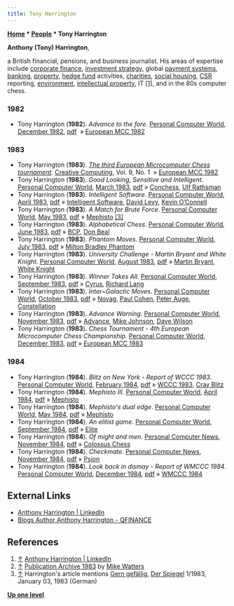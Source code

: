 ```yaml
---
title: Tony Harrington
---
```

**[Home](Home "Home") \* [People](People "People") \* Tony Harrington**


**Anthony (Tony) Harrington**,  

a British financial, pensions, and business journalist. His areas of expertise include [corporate finance](https://en.wikipedia.org/wiki/Corporate_finance), [investment strategy](https://en.wikipedia.org/wiki/Investment_strategy), global [payment systems](https://en.wikipedia.org/wiki/Payment_system), [banking](https://en.wikipedia.org/wiki/Bank), [property](https://en.wikipedia.org/wiki/Property), [hedge fund](https://en.wikipedia.org/wiki/Hedge_fund) activities, [charities](https://en.wikipedia.org/wiki/Charitable_organization), [social housing](https://en.wikipedia.org/wiki/Public_housing), [CSR](https://en.wikipedia.org/wiki/Corporate_social_responsibility) reporting, [environment](https://en.wikipedia.org/wiki/Environment), [intellectual property](https://en.wikipedia.org/wiki/Intellectual_property), IT <a id="cite-note-1" href="#cite-ref-1">[1]</a>, and in the 80s computer chess.



### 1982


* Tony Harrington (**1982**). *Advance to the fore*. [Personal Computer World](Personal_Computer_World "Personal Computer World"), [December 1982](http://www.chesscomputeruk.com/html/publication_archive_1982.html), [pdf](http://www.chesscomputeruk.com/PCW_December_1982.pdf)  » [European MCC 1982](European_MCC_1982 "European MCC 1982")


### 1983


* Tony Harrington (**1983**). *[The third European Microcomputer Chess tournament](http://www.atarimagazines.com/creative/v9n1/123_The_third_European_Microc.php)*. [Creative Computing](Creative_Computing "Creative Computing"), Vol. 9, No. 1  » [European MCC 1982](European_MCC_1982 "European MCC 1982")
* Tony Harrington (**1983**). *Good Looking, Sensitive and Intelligent*. [Personal Computer World](Personal_Computer_World "Personal Computer World"), [March 1983](http://www.chesscomputeruk.com/html/publication_archive_1983.html), [pdf](http://www.chesscomputeruk.com/PCW_March_1983.pdf) » [Conchess](Conchess "Conchess"), [Ulf Rathsman](Ulf_Rathsman "Ulf Rathsman")
* Tony Harrington (**1983**). *Intelligent Software*. [Personal Computer World](Personal_Computer_World "Personal Computer World"), [April 1983](http://www.chesscomputeruk.com/html/publication_archive_1983.html), [pdf](http://www.chesscomputeruk.com/PCW_April_1983.pdf) » [Intelligent Software](Intelligent_Software "Intelligent Software"), [David Levy](David_Levy "David Levy"), [Kevin O’Connell](Kevin_O%E2%80%99Connell "Kevin O’Connell")
* Tony Harrington (**1983**). *A Match for Brute Force*. [Personal Computer World](Personal_Computer_World "Personal Computer World"), [May 1983](http://www.chesscomputeruk.com/html/publication_archive_1983.html), [pdf](http://www.chesscomputeruk.com/PCW_May_1983.pdf) » [Mephisto](Mephisto_(H) "Mephisto (H)") <a id="cite-note-3" href="#cite-ref-3">[3]</a>
* Tony Harrington (**1983**). *Alphabetical Chess*. [Personal Computer World](Personal_Computer_World "Personal Computer World"), [June 1983](http://www.chesscomputeruk.com/html/publication_archive_1983.html), [pdf](http://www.chesscomputeruk.com/PCW_June_1983.pdf) » [BCP](BCP "BCP"), [Don Beal](Don_Beal "Don Beal")
* Tony Harrington (**1983**). *Phantom Moves*. [Personal Computer World](Personal_Computer_World "Personal Computer World"), [July 1983](http://www.chesscomputeruk.com/html/publication_archive_1983.html), [pdf](http://www.chesscomputeruk.com/PCW_July_1983.pdf) » [Milton Bradley Phantom](Milton_Bradley_Phantom "Milton Bradley Phantom")
* Tony Harrington (**1983**). *University Challenge - Martin Bryant and White Knight*. [Personal Computer World](Personal_Computer_World "Personal Computer World"), [August 1983](http://www.chesscomputeruk.com/html/publication_archive_1983.html), [pdf](http://www.chesscomputeruk.com/PCW_August_1983.pdf) » [Martin Bryant](Martin_Bryant "Martin Bryant"), [White Knight](White_Knight "White Knight")
* Tony Harrington (**1983**). *Winner Takes All*. [Personal Computer World](Personal_Computer_World "Personal Computer World"), [September 1983](http://www.chesscomputeruk.com/html/publication_archive_1983.html), [pdf](http://www.chesscomputeruk.com/Richard_Lang0001.pdf) » [Cyrus](Cyrus "Cyrus"), [Richard Lang](Richard_Lang "Richard Lang")
* Tony Harrington (**1983**). *Inter~Galactic Moves*. [Personal Computer World](Personal_Computer_World "Personal Computer World"), [October 1983](http://www.chesscomputeruk.com/html/publication_archive_1983.html), [pdf](http://www.chesscomputeruk.com/PCW_October_1983.pdf) » [Novag](Novag "Novag"), [Paul Cohen](index.php?title=Paul_Cohen&action=edit&redlink=1 "Paul Cohen (page does not exist)"), [Peter Auge](Peter_Auge "Peter Auge"), [Constellation](Constellation "Constellation")
* Tony Harrington (**1983**). *Advance Warning*. [Personal Computer World](Personal_Computer_World "Personal Computer World"), [November 1983](http://www.chesscomputeruk.com/html/publication_archive_1983.html), [pdf](http://www.chesscomputeruk.com/PCW_November_1983.pdf) » [Advance](Advance "Advance"), [Mike Johnson](Mike_Johnson "Mike Johnson"), [Dave Wilson](Dave_Wilson "Dave Wilson")
* Tony Harrington (**1983**). *Chess Tournament - 4th European Microcomputer Chess Championship*. [Personal Computer World](Personal_Computer_World "Personal Computer World"), [December 1983](http://www.chesscomputeruk.com/html/publication_archive_1983.html), [pdf](http://www.chesscomputeruk.com/PCW_December_1983.pdf) » [European MCC 1983](European_MCC_1983 "European MCC 1983")


### 1984


* Tony Harrington (**1984**). *Blitz on New York - Report of WCCC 1983*. [Personal Computer World](Personal_Computer_World "Personal Computer World"), [February 1984](http://www.chesscomputeruk.com/html/publication_archive_1984.html), [pdf](http://www.chesscomputeruk.com/PCW_February_1984.pdf) » [WCCC 1983](WCCC_1983 "WCCC 1983"), [Cray Blitz](Cray_Blitz "Cray Blitz")
* Tony Harrington (**1984**). *Mephisto III*. [Personal Computer World](Personal_Computer_World "Personal Computer World"), [April 1984](http://www.chesscomputeruk.com/html/publication_archive_1984.html), [pdf](http://www.chesscomputeruk.com/PCW_April_1984.pdf) » [Mephisto](Mephisto_(H) "Mephisto (H)")
* Tony Harrington (**1984**). *Mephisto's dual edge*. [Personal Computer World](Personal_Computer_World "Personal Computer World"), [May 1984](http://www.chesscomputeruk.com/html/publication_archive_1984.html), [pdf](http://www.chesscomputeruk.com/PCW_May_1984.pdf) » [Mephisto](Mephisto_(H) "Mephisto (H)")
* Tony Harrington (**1984**). *An elitist game*. [Personal Computer World](Personal_Computer_World "Personal Computer World"), [September 1984](http://www.chesscomputeruk.com/html/publication_archive_1984.html), [pdf](http://www.chesscomputeruk.com/PCW_September_1984.pdf) » [Elite](Elite "Elite")
* Tony Harrington (**1984**). *Of might and men*. [Personal Computer News](http://www.acornelectron.co.uk/mags/pcn/top_lvl.html), [November 1984](http://www.acornelectron.co.uk/mags/pcn/cats/pcn086.html), [pdf](http://www.chesscomputeruk.com/PCW_November_1984.pdf) » [Colossus Chess](Colossus_Chess "Colossus Chess")
* Tony Harrington (**1984**). *Checkmate*. [Personal Computer News](http://www.acornelectron.co.uk/mags/pcn/top_lvl.html), [November 1984](http://www.acornelectron.co.uk/mags/pcn/cats/pcn086.html), [pdf](http://www.chesscomputeruk.com/PC_News_November_1984.pdf) » [Psion](Psion "Psion")
* Tony Harrington (**1984**). *Look back in dismay - Report of WMCCC 1984*. [Personal Computer World](Personal_Computer_World "Personal Computer World"), [December 1984](http://www.chesscomputeruk.com/html/publication_archive_1984.html), [pdf](http://www.chesscomputeruk.com/PCW_December_1984.pdf) » [WMCCC 1984](WMCCC_1984 "WMCCC 1984")


## External Links


* [Anthony Harrington | LinkedIn](http://uk.linkedin.com/in/anthonyharrington)
* [Blogs Author Anthony Harrington - QFINANCE](http://www.qfinance.com/blogs/author/anthony-harrington)


## References


1. <a id="cite-ref-1" href="#cite-note-1">↑</a> [Anthony Harrington | LinkedIn](http://uk.linkedin.com/in/anthonyharrington)
2. <a id="cite-ref-2" href="#cite-note-2">↑</a> [Publication Archive 1983](http://www.chesscomputeruk.com/html/publication_archive_1983.html) by [Mike Watters](Mike_Watters "Mike Watters")
3. <a id="cite-ref-3" href="#cite-note-3">↑</a> Harrington's article mentions [Gern gefällig](http://www.spiegel.de/spiegel/print/d-14018815.html), [Der Spiegel](https://en.wikipedia.org/wiki/Der_Spiegel) 1/1983, January 03, 1983 (German)

**[Up one level](People "People")**







 
